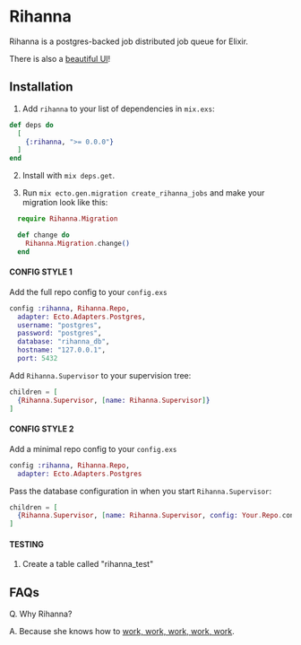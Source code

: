 # Rihanna

Rihanna is a postgres-backed job distributed job queue for Elixir.

There is also a [beautiful UI](https://github.com/samphilipd/rihanna_ui)!

## Installation

1. Add `rihanna` to your list of dependencies in `mix.exs`:

```elixir
def deps do
  [
    {:rihanna, ">= 0.0.0"}
  ]
end
```

2. Install with `mix deps.get`.

3. Run `mix ecto.gen.migration create_rihanna_jobs` and make your migration look like this:

```elixir
  require Rihanna.Migration

  def change do
    Rihanna.Migration.change()
  end
```

#### CONFIG STYLE 1

Add the full repo config to your `config.exs`

```elixir
config :rihanna, Rihanna.Repo,
  adapter: Ecto.Adapters.Postgres,
  username: "postgres",
  password: "postgres",
  database: "rihanna_db",
  hostname: "127.0.0.1",
  port: 5432
```

Add `Rihanna.Supervisor` to your supervision tree:

```elixir
children = [
  {Rihanna.Supervisor, [name: Rihanna.Supervisor]}
]
```

#### CONFIG STYLE 2

Add a minimal repo config to your `config.exs`

```elixir
config :rihanna, Rihanna.Repo,
  adapter: Ecto.Adapters.Postgres
```

Pass the database configuration in when you start `Rihanna.Supervisor`:

```elixir
children = [
  {Rihanna.Supervisor, [name: Rihanna.Supervisor, config: Your.Repo.config()]}
]
```

#### TESTING

1. Create a table called "rihanna_test"

## FAQs

Q. Why Rihanna?

A. Because she knows how to [work, work, work, work, work](https://youtu.be/HL1UzIK-flA?t=18s).

